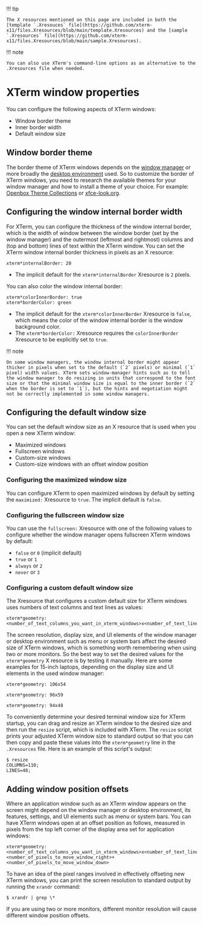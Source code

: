 !!! tip

    The X resources mentioned on this page are included in both the [template `.Xresouces` file](https://github.com/xterm-x11/files.Xresources/blob/main/template.Xresources) and the [sample `.Xresources` file](https://github.com/xterm-x11/files.Xresources/blob/main/sample.Xresources).

!!! note

    You can also use XTerm's command-line options as an alternative to the .Xresources file when needed.

# XTerm window properties

You can configure the following aspects of XTerm windows:

* Window border theme
* Inner border width
* Default window size

## Window border theme

The border theme of XTerm windows depends on the [window manager](https://wiki.archlinux.org/title/Window_manager) or more broadly the [desktop environment](https://wiki.archlinux.org/title/Desktop_environment) used. So to customize the border of XTerm windows, you need to research the available themes for your window manager and how to install a theme of your choice. For example: [Openbox Theme Collections](https://github.com/addy-dclxvi/openbox-theme-collections) or [xfce-look.org](https://xfce-look.org).

## Configuring the window internal border width

For XTerm, you can configure the thickness of the window internal border, which is the width of window between the window border (set by the window manager) and the outermost (leftmost and rightmost) columns and (top and bottom) lines of text within the XTerm window. You can set the XTerm window internal border thickness in pixels as an X resource:

```
xterm*internalBorder: 20
```

* The implicit default for the `xterm*internalBorder` Xresource is `2` pixels.

You can also color the window internal border:

```
xterm*colorInnerBorder: true
xterm*borderColor: green
```

* The implicit default for the `xterm*colorInnerBorder` Xresource is `false`, which means the color of the window internal border is the window background color.
* The `xterm*borderColor:` Xresource requires the `colorInnerBorder` Xresource to be explicitly set to `true`.

!!! note

    On some window managers, the window internal border might appear thicker in pixels when set to the default (`2` pixels) or minimal (`1` pixel) width values. XTerm sets window-manager hints such as to tell the window manager to do resizing in units that correspond to the font size or that the minimal window size is equal to the inner border (`2` when the border is set to `1`), but the hints and negotiation might not be correctly implemented in some window managers.

## Configuring the default window size

You can set the default window size as an X resource that is used when you open a new XTerm window:

* Maximized windows
* Fullscreen windows
* Custom-size windows
* Custom-size windows with an offset window position

### Configuring the maximized window size

You can configure XTerm to open maximized windows by default by setting the `maximized:` Xresource to `true`. The implicit default is `false`.

### Configuring the fullscreen window size

You can use the `fullscreen:` Xresource with one of the following values to configure whether the window manager opens fullscreen XTerm windows by default:

- `false` or `0` (implicit default)
- `true` or `1`
- `always` or `2`
- `never` or `3`

### Configuring a custom default window size

The Xresource that configures a custom default size for XTerm windows uses numbers of text columns and text lines as values:

```
xterm*geometry: <number_of_text_columns_you_want_in_xterm_windows>x<number_of_text_lines_you_want_in_xterm_windows>
```

The screen resolution, display size, and UI elements of the window manager or desktop environment such as menu or system bars affect the desired size of XTerm windows, which is something worth remembering when using two or more monitors.
So the best way to set the desired values for the `xterm*geometry` X resource is by testing it manually.
Here are some examples for 15-inch laptops, depending on the display size and UI elements in the used window manager:

`xterm*geometry: 106x54`

`xterm*geometry: 96x59`

`xterm*geometry: 94x48`

To conveniently determine your desired terminal window size for XTerm startup, you can drag and resize an XTerm window to the desired size and then run the `resize` script, which is included with XTerm.
The `resize` script prints your adjusted XTerm window size to standard output so that you can then copy and paste these values into the `xterm*geometry` line in the `.Xresources` file. Here is an example of this script's output:

```
$ resize
COLUMNS=110;
LINES=48;
```

## Adding window position offsets

Where an application window such as an XTerm window appears on the screen might depend on the window manager or desktop environment, its features, settings, and UI elements such as menu or system bars. You can have XTerm windows open at an offset position as follows, measured in pixels from the top left corner of the display area set for application windows:

```
xterm*geometry: <number_of_text_columns_you_want_in_xterm_windows>x<number_of_text_lines_you_want_in_xterm_windows>+<number_of_pixels_to_move_window_right>+<number_of_pixels_to_move_window_down>
```

To have an idea of the pixel ranges involved in effectively offseting new XTerm windows, you can print the screen resolution to standard output by running the `xrandr` command:

```
$ xrandr | grep \*
```

If you are using two or more monitors, different monitor resolution will cause different window position offsets.
